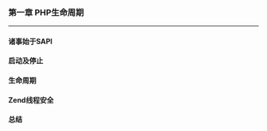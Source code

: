 ### 第一章 PHP生命周期

------------------------

#### 诸事始于SAPI

#### 启动及停止

#### 生命周期

#### Zend线程安全

#### 总结
